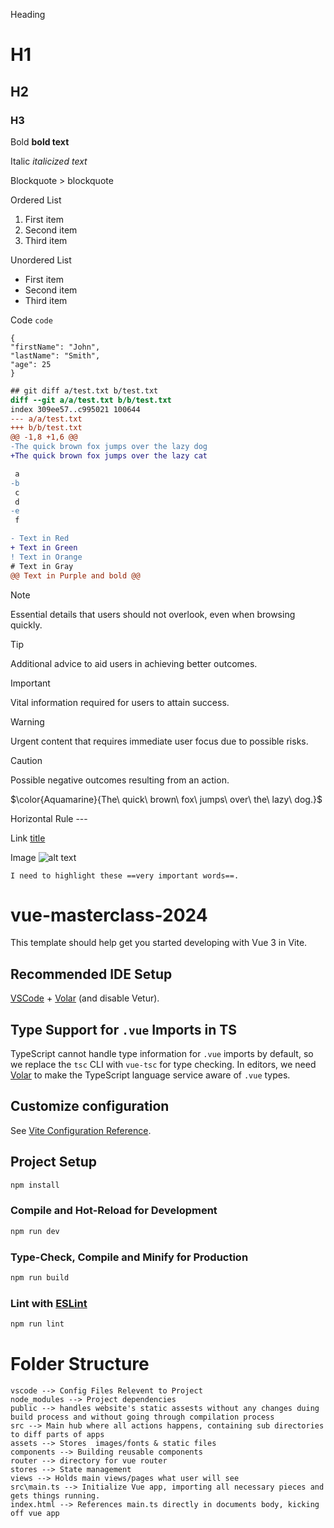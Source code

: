 Heading	
# H1
## H2
### H3
Bold	**bold text**

Italic	*italicized text*

Blockquote	> blockquote

Ordered List	
1. First item
2. Second item
3. Third item

Unordered List	
- First item
- Second item
- Third item

Code	`code`

```
{
"firstName": "John",
"lastName": "Smith",
"age": 25
}
```

```diff
## git diff a/test.txt b/test.txt
diff --git a/a/test.txt b/b/test.txt
index 309ee57..c995021 100644
--- a/a/test.txt
+++ b/b/test.txt
@@ -1,8 +1,6 @@
-The quick brown fox jumps over the lazy dog
+The quick brown fox jumps over the lazy cat

 a
-b
 c
 d
-e
 f
```

```diff
- Text in Red
+ Text in Green
! Text in Orange
# Text in Gray
@@ Text in Purple and bold @@
```

> [!NOTE]
> Essential details that users should not overlook, even when browsing quickly.

> [!TIP]
> Additional advice to aid users in achieving better outcomes.

> [!IMPORTANT]
> Vital information required for users to attain success.

> [!WARNING]
> Urgent content that requires immediate user focus due to possible risks.

> [!CAUTION]
> Possible negative outcomes resulting from an action.

$\color{Aquamarine}{The\ quick\ brown\ fox\ jumps\ over\ the\ lazy\ dog.}$

Horizontal Rule	---

Link	[title](https://www.example.com)

Image	![alt text](image.jpg)

	I need to highlight these ==very important words==.

# vue-masterclass-2024

This template should help get you started developing with Vue 3 in Vite.

## Recommended IDE Setup

[VSCode](https://code.visualstudio.com/) + [Volar](https://marketplace.visualstudio.com/items?itemName=Vue.volar) (and disable Vetur).

## Type Support for `.vue` Imports in TS

TypeScript cannot handle type information for `.vue` imports by default, so we replace the `tsc` CLI with `vue-tsc` for type checking. In editors, we need [Volar](https://marketplace.visualstudio.com/items?itemName=Vue.volar) to make the TypeScript language service aware of `.vue` types.

## Customize configuration

See [Vite Configuration Reference](https://vitejs.dev/config/).

## Project Setup

```sh
npm install
```

### Compile and Hot-Reload for Development

```sh
npm run dev
```

### Type-Check, Compile and Minify for Production

```sh
npm run build
```

### Lint with [ESLint](https://eslint.org/)

```sh
npm run lint
```


# Folder Structure
```
vscode --> Config Files Relevent to Project
node_modules --> Project dependencies
public --> handles website's static assests without any changes duing build process and without going through compilation process
src --> Main hub where all actions happens, containing sub directories to diff parts of apps
assets --> Stores  images/fonts & static files
components --> Building reusable components
router --> directory for vue router
stores --> State management
views --> Holds main views/pages what user will see
src\main.ts --> Initialize Vue app, importing all necessary pieces and gets things running.
index.html --> References main.ts directly in documents body, kicking off vue app
```
